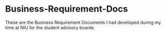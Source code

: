 # Business-Requirement-Docs
These are the Business Requirement Documents I had developed during my time at NIU for the student advisory boards
